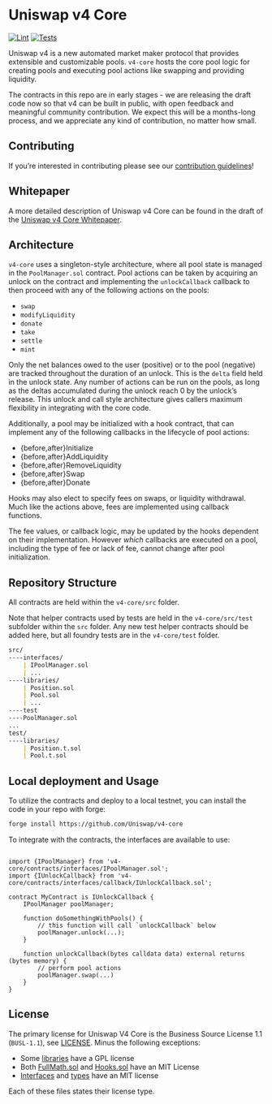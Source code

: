 # Uniswap v4 Core

[![Lint](https://github.com/Uniswap/v4-core/actions/workflows/lint.yml/badge.svg)](https://github.com/Uniswap/v4-core/actions/workflows/lint.yml)
[![Tests](https://github.com/Uniswap/v4-core/actions/workflows/tests.yml/badge.svg)](https://github.com/Uniswap/v4-core/actions/workflows/tests.yml)

Uniswap v4 is a new automated market maker protocol that provides extensible and customizable pools. `v4-core` hosts the core pool logic for creating pools and executing pool actions like swapping and providing liquidity.

The contracts in this repo are in early stages - we are releasing the draft code now so that v4 can be built in public, with open feedback and meaningful community contribution. We expect this will be a months-long process, and we appreciate any kind of contribution, no matter how small.

## Contributing

If you’re interested in contributing please see our [contribution guidelines](./CONTRIBUTING.md)!

## Whitepaper

A more detailed description of Uniswap v4 Core can be found in the draft of the [Uniswap v4 Core Whitepaper](./docs/whitepaper-v4.pdf).

## Architecture

`v4-core` uses a singleton-style architecture, where all pool state is managed in the `PoolManager.sol` contract. Pool actions can be taken by acquiring an unlock on the contract and implementing the `unlockCallback` callback to then proceed with any of the following actions on the pools:

- `swap`
- `modifyLiquidity`
- `donate`
- `take`
- `settle`
- `mint`

Only the net balances owed to the user (positive) or to the pool (negative) are tracked throughout the duration of an unlock. This is the `delta` field held in the unlock state. Any number of actions can be run on the pools, as long as the deltas accumulated during the unlock reach 0 by the unlock’s release. This unlock and call style architecture gives callers maximum flexibility in integrating with the core code.

Additionally, a pool may be initialized with a hook contract, that can implement any of the following callbacks in the lifecycle of pool actions:

- {before,after}Initialize
- {before,after}AddLiquidity
- {before,after}RemoveLiquidity
- {before,after}Swap
- {before,after}Donate

Hooks may also elect to specify fees on swaps, or liquidity withdrawal. Much like the actions above, fees are implemented using callback functions.

The fee values, or callback logic, may be updated by the hooks dependent on their implementation. However _which_ callbacks are executed on a pool, including the type of fee or lack of fee, cannot change after pool initialization.

## Repository Structure

All contracts are held within the `v4-core/src` folder.

Note that helper contracts used by tests are held in the `v4-core/src/test` subfolder within the `src` folder. Any new test helper contracts should be added here, but all foundry tests are in the `v4-core/test` folder.

```markdown
src/
----interfaces/
    | IPoolManager.sol
    | ...
----libraries/
    | Position.sol
    | Pool.sol
    | ...
----test
----PoolManager.sol
...
test/
----libraries/
    | Position.t.sol
    | Pool.t.sol
```

## Local deployment and Usage

To utilize the contracts and deploy to a local testnet, you can install the code in your repo with forge:

```markdown
forge install https://github.com/Uniswap/v4-core
```

To integrate with the contracts, the interfaces are available to use:

```solidity

import {IPoolManager} from 'v4-core/contracts/interfaces/IPoolManager.sol';
import {IUnlockCallback} from 'v4-core/contracts/interfaces/callback/IUnlockCallback.sol';

contract MyContract is IUnlockCallback {
    IPoolManager poolManager;

    function doSomethingWithPools() {
        // this function will call `unlockCallback` below
        poolManager.unlock(...);
    }

    function unlockCallback(bytes calldata data) external returns (bytes memory) {
        // perform pool actions
        poolManager.swap(...)
    }
}

```

## License

The primary license for Uniswap V4 Core is the Business Source License 1.1 (`BUSL-1.1`), see [LICENSE](https://github.com/Uniswap/v4-core/blob/main/LICENSE). Minus the following exceptions:

- Some [libraries](./src/libraries) have a GPL license
- Both [FullMath.sol](./src/libraries/FullMath.sol) and [Hooks.sol](./src/libraries/Hooks.sol) have an MIT License
- [Interfaces](./src/interfaces) and [types](./src/types/) have an MIT license

Each of these files states their license type.
